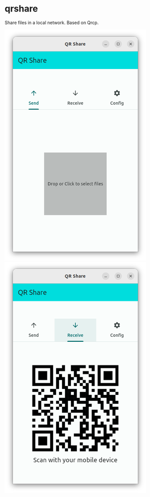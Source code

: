 # qrshare

 Share files in a local network. Based on Qrcp.

![QRShare send](https://github.com/faveoled/qrshare/blob/assets/qrshare_send.png?raw=true)
![QRShare receive](https://github.com/faveoled/qrshare/blob/assets/qrshare_receive.png?raw=true)
